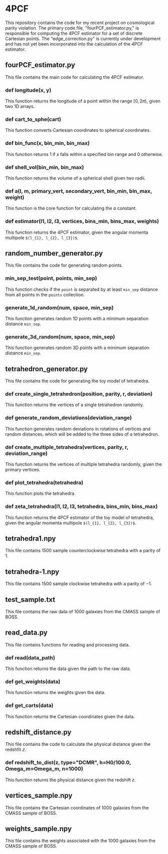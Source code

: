 # 4PCF
This repository contains the code for my recent project on cosmological parity violation. The primary code file, "fourPCF_estimator.py," is responsible for computing the 4PCF estimator for a set of discrete Cartesian points.
The "edge_correction.py" is currently under development and has not yet been incorporated into the calculation of the 4PCF estimator.

## fourPCF_estimator.py
This file contains the main code for calculating the 4PCF estimator.

### def longitude(x, y)
This function returns the longitude of a point within the range $[0, 2\pi)$, given two 1D arrays.

### def cart_to_sphe(cart)
This function converts Cartesian coordinates to spherical coordinates.

### def bin_func(x, bin_min, bin_max)
This function returns $1$ if $x$ falls within a specified bin range and $0$ otherwise.

### def shell_vol(bin_min, bin_max)
This function returns the volume of a spherical shell given two radii.

### def a(l, m, primary_vert, secondary_vert, bin_min, bin_max, weight)
This function is the core function for calculating the $a$ constant.

### def estimator(l1, l2, l3, vertices, bins_min, bins_max, weights)
This function returns the 4PCF estimator, given the angular momenta multipole `$(l_{1}, l_{2}, l_{3})$`.

## random_number_generator.py
This file contains the code for generating random points.

### min_sep_test(point, points, min_sep)
This function checks if the `point` is separated by at least `min_sep` distance from all points in the `points` collection.

### generate_1d_random(num, space, min_sep)
This function generates random 1D points with a minimum separation distance `min_sep`.

### generate_3d_random(num, space, min_sep)
This function generates random 3D points with a minimum separation distance `min_sep`.

## tetrahedron_generator.py
This file contains the code for generating the toy model of tetrahedra.

### def create_single_tetrahedron(position, parity, r, deviation)
This function returns the vertices of a single tetrahedron randomly.

### def generate_random_deviations(deviation_range)
This function generates random deviations in rotations of vertices and random distances, which will be added to the three sides of a tetrahedron.

### def create_multiple_tetrahedra(vertices, parity, r, deviation_range)
This function returns the vertices of multiple tetrahedra randomly, given the primary vertices.

### def plot_tetrahedra(tetrahedra)
This function plots the tetrahedra.

### def zeta_tetrahedra(l1, l2, l3, tetrahedra, bins_min, bins_max)
This function returns the 4PCF estimator of the toy model of tetrahedra, given the angular momenta multipole `$(l_{1}, l_{2}, l_{3})$`.

## tetrahedra1.npy
This file contains 1500 sample counterclockwise tetrahedra with a parity of $1$.

## tetrahedra-1.npy
This file contains 1500 sample clockwise tetrahedra with a parity of $-1$.

## test_sample.txt
This file contains the raw data of 1000 galaxies from the CMASS sample of BOSS.

## read_data.py
This file contains functions for reading and processing data.

### def read(data_path)
This function returns the data given the path to the raw data.

### def get_weights(data)
This function returns the weights given the data.

### def get_carts(data)
This function returns the Cartesian coordinates given the data.

## redshift_distance.py
This file contains the code to calculate the physical distance given the redshfit $z$.

### def redshift_to_dist(z, type="DCMR", h=H0/100.0, Omega_m=Omega_m, n=1000)
This function returns the physical distance given the redshift $z$.

## vertices_sample.npy
This file contains the Cartesian coordinates of 1000 galaxies from the CMASS sample of BOSS.

## weights_sample.npy
This file contains the weights associated with the 1000 galaxies from the CMASS sample of BOSS.
